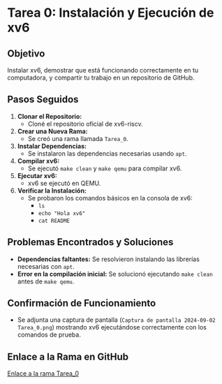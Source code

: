 # Tarea 0: Instalación y Ejecución de xv6

## Objetivo
Instalar xv6, demostrar que está funcionando correctamente en tu computadora, y compartir tu trabajo en un repositorio de GitHub.

## Pasos Seguidos
1. **Clonar el Repositorio:**
   - Cloné el repositorio oficial de xv6-riscv.
2. **Crear una Nueva Rama:**
   - Se creó una rama llamada `Tarea_0`.
3. **Instalar Dependencias:**
   - Se instalaron las dependencias necesarias usando `apt`.
4. **Compilar xv6:**
   - Se ejecutó `make clean` y `make qemu` para compilar xv6.
5. **Ejecutar xv6:**
   - xv6 se ejecutó en QEMU.
6. **Verificar la Instalación:**
   - Se probaron los comandos básicos en la consola de xv6:
     - `ls`
     - `echo "Hola xv6"`
     - `cat README`

## Problemas Encontrados y Soluciones
- **Dependencias faltantes:** Se resolvieron instalando las librerías necesarias con `apt`.
- **Error en la compilación inicial:** Se solucionó ejecutando `make clean` antes de `make qemu`.

## Confirmación de Funcionamiento
- Se adjunta una captura de pantalla (`Captura de pantalla 2024-09-02 Tarea_0.png`) mostrando xv6 ejecutándose correctamente con los comandos de prueba.

## Enlace a la Rama en GitHub
[Enlace a la rama Tarea_0](https://github.com/Matias-Ortiz/xv6-riscv/tree/Tarea_0)


